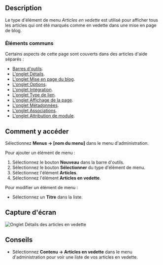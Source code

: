 <!-- Filename: Help4.x:Menu_Item:_Featured_Articles / Display title: Menus : Articles épinglés -->

## Description

Le type d'élément de menu *Articles en vedette* est utilisé pour afficher tous les articles qui ont été marqués comme en vedette dans une mise en page de blog.

### Éléments communs

Certains aspects de cette page sont couverts dans des articles d'aide séparés :

* [Barres d'outils](jdocmanual?article=help/common-elements/toolbars).
* [L'onglet Détails](jdocmanual?article=help/menu-items-common/menu-item-details).
* [L'onglet Mise en page du blog](jdocmanual?article=help/menu-items-common/menu-item-blog-layout).
* [L'onglet Options](jdocmanual?article=help/menu-items-common/menu-item-article-options).
* [L'onglet Intégration](jdocmanual?article=help/menu-items-common/menu-item-integration).
* [L'onglet Type de lien](jdocmanual?article=help/menu-items-common/menu-item-link-type).
* [L'onglet Affichage de la page](jdocmanual?article=help/menu-items-common/menu-item-page-display).
* [L'onglet Métadonnées](jdocmanual?article=help/menu-items-common/menu-item-metadata).
* [L'onglet Associations](jdocmanual?article=help/common-elements/edit-associations).
* [L'onglet Attribution de module](jdocmanual?article=help/menu-items-common/menu-item-module-assignment).

## Comment y accéder

Sélectionnez **Menus → \[nom du menu\]** dans le menu d'administration.

Pour ajouter un élément de menu :

1.  Sélectionnez le bouton **Nouveau** dans la barre d'outils.
2.  Sélectionnez le bouton **Sélectionner** du type d'élément de menu.
3.  Sélectionnez l'élément **Articles**.
4.  Sélectionnez l'élément **Articles en vedette**.

Pour modifier un élément de menu :

- Sélectionnez un **Titre** dans la liste.

## Capture d'écran

![Onglet Détails des articles en vedette](../../../fr/images/menu-items/articles-featured-details-tab.png)

## Conseils

- Sélectionnez **Contenu → Articles en vedette** dans le menu d'administration pour voir une liste de vos articles en vedette.
